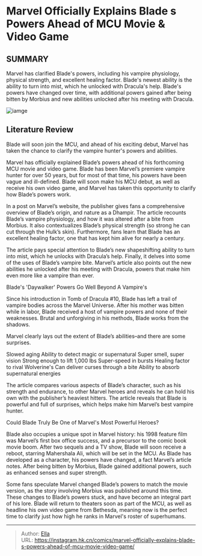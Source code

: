 # Marvel Officially Explains Blade s Powers Ahead of MCU Movie &amp; Video Game


## SUMMARY 



  Marvel has clarified Blade&#39;s powers, including his vampire physiology, physical strength, and excellent healing factor.   Blade&#39;s newest ability is the ability to turn into mist, which he unlocked with Dracula&#39;s help.   Blade&#39;s powers have changed over time, with additional powers gained after being bitten by Morbius and new abilities unlocked after his meeting with Dracula.  

![iamge](https://static1.srcdn.com/wordpress/wp-content/uploads/2021/09/Marvel-Blade-mahershala-ali-will-be-better-ignoring-the-comics.jpg)

## Literature Review

Blade will soon join the MCU, and ahead of his exciting debut, Marvel has taken the chance to clarify the vampire hunter&#39;s powers and abilities.




Marvel has officially explained Blade’s powers ahead of his forthcoming MCU movie and video game. Blade has been Marvel’s premiere vampire hunter for over 50 years, but for most of that time, his powers have been vague and ill-defined. Blade will soon make his MCU debut, as well as receive his own video game, and Marvel has taken this opportunity to clarify how Blade’s powers work.




In a post on Marvel’s website, the publisher gives fans a comprehensive overview of Blade’s origin, and nature as a Dhampir. The article recounts Blade’s vampire physiology, and how it was altered after a bite from Morbius. It also contextualizes Blade’s physical strength (so strong he can cut through the Hulk’s skin). Furthermore, fans learn that Blade has an excellent healing factor, one that has kept him alive for nearly a century.

          

The article pays special attention to Blade’s new shapeshifting ability to turn into mist, which he unlocks with Dracula’s help. Finally, it delves into some of the uses of Blade’s vampire bite. Marvel’s article also points out the new abilities he unlocked after his meeting with Dracula, powers that make him even more like a vampire than ever.





 Blade&#39;s &#39;Daywalker&#39; Powers Go Well Beyond A Vampire&#39;s 
          

Since his introduction in Tomb of Dracula #10, Blade has left a trail of vampire bodies across the Marvel Universe. After his mother was bitten while in labor, Blade received a host of vampire powers and none of their weaknesses. Brutal and unforgiving in his methods, Blade works from the shadows.

Marvel clearly lays out the extent of Blade’s abilities–and there are some surprises.

  Slowed aging   Ability to detect magic or supernatural   Super smell, super vision   Strong enough to lift 1,000 lbs   Super-speed in bursts   Healing factor to rival Wolverine&#39;s   Can deliver curses through a bite   Ability to absorb supernatural energies  

The article compares various aspects of Blade’s character, such as his strength and endurance, to other Marvel heroes and reveals he can hold his own with the publisher’s heaviest hitters. The article reveals that Blade is powerful and full of surprises, which helps make him Marvel’s best vampire hunter.






 Could Blade Truly Be One of Marvel&#39;s Most Powerful Heroes? 
          

Blade also occupies a unique spot in Marvel history: his 1998 feature film was Marvel’s first box office success, and a precursor to the comic book movie boom. After two sequels and a TV show, Blade will soon receive a reboot, starring Mahershala Ali, which will be set in the MCU. As Blade has developed as a character, his powers have changed, a fact Marvel’s article notes. After being bitten by Morbius, Blade gained additional powers, such as enhanced senses and super strength.

Some fans speculate Marvel changed Blade’s powers to match the movie version, as the story involving Morbius was published around this time. These changes to Blade’s powers stuck, and have become an integral part of his lore. Blade will return to theaters soon as part of the MCU, as well as headline his own video game from Bethesda, meaning now is the perfect time to clarify just how high he ranks in Marvel&#39;s roster of superhumans.






---

> Author: [Ella](https://instagram.hk.cn/)  
> URL: https://instagram.hk.cn/comics/marvel-officially-explains-blade-s-powers-ahead-of-mcu-movie-video-game/  

